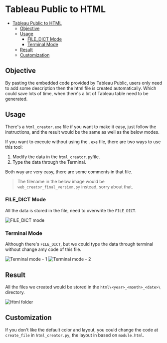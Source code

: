 # Tableau Public to HTML

- [Tableau Public to HTML](#tableau-public-to-html)
  - [Objective](#objective)
  - [Usage](#usage)
    - [FILE_DICT Mode](#file_dict-mode)
    - [Terminal Mode](#terminal-mode)
  - [Result](#result)
  - [Customization](#customization)

## Objective

By pasting the embedded code provided by Tableau Public, users only need to add some description then the html file is created automatically. Which could save lots of time, when there's a lot of Tableau table need to be generated.

## Usage

There's a `html_creator.exe` file if you want to make it easy, just follow the instructions, and the result would be the same as well as the below modes.

If you want to execute without using the `.exe` file, there are two ways to use this tool:

1. Modify the data in the `html_creator.py`file.
2. Type the data through the Terminal.

Both way are very easy, there are some comments in that file.

> The filename in the below image would be `web_creator_final_version.py` instead, sorry about that.

### FILE_DICT Mode

All the data is stored in the file, need to overwrite the `FILE_DICT`.

![FILE_DICT mode](https://i.imgur.com/xeJr8Z8.png)

### Terminal Mode

Although there's `FILE_DICT`, but we could type the data through terminal without change amy code of this file.

![Terminal mode - 1](https://i.imgur.com/3lUnYs1.png)
![Terminal mode - 2](https://i.imgur.com/A3J0XvG.png)

## Result

All the files we created would be stored in the `html\<year>_<month>_<date>\` directory.

![Html folder](https://i.imgur.com/jQOf9Sv.png)

## Customization

If you don't like the default color and layout, you could change the code at `create_file` in `html_creator.py`, the layout in based on `module.html`.
